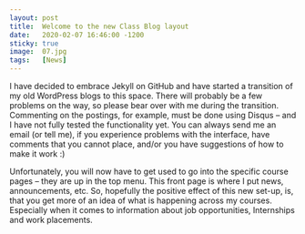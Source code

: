 ```yaml
---
layout: post
title:  Welcome to the new Class Blog layout
date:   2020-02-07 16:46:00 -1200
sticky: true
image:  07.jpg
tags:   [News]
---
```

I have decided to embrace Jekyll on GitHub and have started a transition of my old WordPress blogs to this space. 
There will probably be a few problems on the way, so please bear over with me during the transition. Commenting on the postings, for example, must be done using Disqus – and I have not fully tested the functionality yet. You can always send me an email (or tell me), if you experience problems with the interface, have comments that you cannot place, and/or you have suggestions of how to make it work :)

Unfortunately, you will now have to get used to go into the specific course pages – they are up in the top menu. This front page is where I put news, announcements, etc. So, hopefully the positive effect of this new set-up, is, that you get more of an idea of what is happening across my courses. Especially when it comes to information about job opportunities, Internships and work placements.
